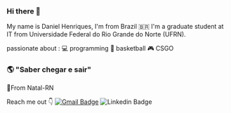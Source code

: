 ### Hi there 👋

My name is Daniel Henriques, I'm from Brazil 🇧🇷
I'm a graduate student at IT from Universidade Federal do Rio Grande do Norte (UFRN).

passionate about :
💻 programming 
🏀 basketball
🎮 CSGO
 
### 🌎 "Saber chegar e sair"

📍From Natal-RN

Reach me out 👇
[![Gmail Badge](https://img.shields.io/badge/-danielhqrs4@yahoo.com-6633cc?style=flat-square&logo=Gmail&logoColor=white&link=mailto:danielhrqs4@yahoo.com)](mailto:diego.schell.f@gmail.com)
![Linkedin Badge](https://img.shields.io/badge/-Daniel%20Henriques-6633cc?style=flat-square&logo=Linkedin&logoColor=white&link=https://www.linkedin.com/in/danielhrqs4/)
